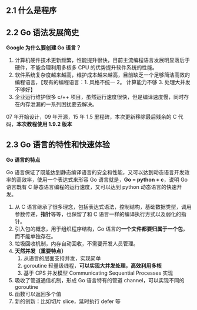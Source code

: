 ## 2.1 什么是程序

## 2.2 Go 语法发展简史

**Google 为什么要创建 Go 语言？**

1. 计算机硬件技术更新频繁，性能提升很快，目前主流编程语言发展明显落后于硬件，不能合理利用多核多 CPU 的优势提升软件系统的性能。
2. 软件系统复杂度越来越高，维护成本越来越高，目前缺乏一个足够简洁高效的编程语言，【现有的编程语言：1. 风格不统一 2。 计算能力不够 3. 处理大并发不够好】
3. 企业运行维护很多 c/++ 项目，虽然运行速度很快，但是编译速度慢，同时存在内存泄漏的一系列困扰要去解决。

07 年开始设计，09 年开源，15 年 1.5 里程碑，本次更新移除最后残余的 C 代码，**本次教程使用 1.9.2 版本**
## 2.3 Go 语言的特性和快速体验

**Go 语言的特点**

Go 语言保证了既能达到静态编译语言的安全和性能，又可以达到动态语言开发效率的高效率，使用一个表达式来形容 Go 语言就是，**Go = python + c**，说明 Go 语言既有 C 静态语言编程的运行速度，又可以达到 python 动态语言的快速开发。

1. 从 C 语言继承了很多理念，包括表达式语法，控制结构，基础数据类型，调用参数传递，**指针**等等，也保留了和 C 语言一样的编译执行方式以及弱化的指针。
2. 引入包的概念，用于组织程序结构，Go 语言的**一个文件都要归属于一个包**，而不能单独存在。
3. 垃圾回收机制，内存自动回收，不需要开发人员管理。
4. **天然并发（重要特点）**
	1. 从语言的层面支持并发，实现简单
	2. goroutine 轻量级线程，**可以实现大并发处理，高效利用多核**
	3. 基于 CPS 并发模型 Communicating Sequential Processes 实现
5. 吸收了管道通信机制，形成 Go 语言特有的管道 channel，可以实现不同的 goroutine
6. 函数可以返回多个值
7. 新的创新：比如切片 slice，延时执行 defer 等

